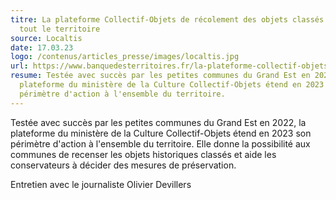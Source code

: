 ```yaml
---
titre: La plateforme Collectif-Objets de récolement des objets classés s'étend à
  tout le territoire
source: Localtis
date: 17.03.23
logo: /contenus/articles_presse/images/localtis.jpg
url: https://www.banquedesterritoires.fr/la-plateforme-collectif-objets-de-recolement-des-objets-classe-accelere?pk_campaign=Flux%20RSS&pk_kwd=tourisme-culture-loisirs&pk_source=Actualit%C3%A9s%20Localtis&pk_medium=RSS%20Thematique
resume: Testée avec succès par les petites communes du Grand Est en 2022, la
  plateforme du ministère de la Culture Collectif-Objets étend en 2023 son
  périmètre d'action à l'ensemble du territoire.
---
```

Testée avec succès par les petites communes du Grand Est en 2022, la plateforme du ministère de la Culture Collectif-Objets étend en 2023 son périmètre d'action à l'ensemble du territoire. Elle donne la possibilité aux communes de recenser les objets historiques classés et aide les conservateurs à décider des mesures de préservation.

Entretien avec le journaliste Olivier Devillers
